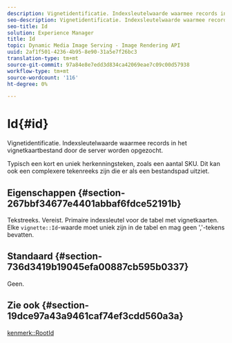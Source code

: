 ```yaml
---
description: Vignetidentificatie. Indexsleutelwaarde waarmee records in het vignetkaartbestand door de server worden opgezocht.
seo-description: Vignetidentificatie. Indexsleutelwaarde waarmee records in het vignetkaartbestand door de server worden opgezocht.
seo-title: Id
solution: Experience Manager
title: Id
topic: Dynamic Media Image Serving - Image Rendering API
uuid: 2af1f501-4236-4b95-8e90-31a5e7f26bc3
translation-type: tm+mt
source-git-commit: 97a84e8e7edd3d834ca42069eae7c09c00d57938
workflow-type: tm+mt
source-wordcount: '116'
ht-degree: 0%

---
```



# Id{#id}

Vignetidentificatie. Indexsleutelwaarde waarmee records in het vignetkaartbestand door de server worden opgezocht.

Typisch een kort en uniek herkenningsteken, zoals een aantal SKU. Dit kan ook een complexere tekenreeks zijn die er als een bestandspad uitziet.

## Eigenschappen {#section-267bbf34677e4401abbaf6fdce52191b}

Tekstreeks. Vereist. Primaire indexsleutel voor de tabel met vignetkaarten. Elke `vignette::Id`-waarde moet uniek zijn in de tabel en mag geen &#39;,&#39;-tekens bevatten.

## Standaard {#section-736d3419b19045efa00887cb595b0337}

Geen.

## Zie ook {#section-19dce97a43a9461caf74ef3cdd560a3a}

[kenmerk::RootId](../../../../../ir-api/material-cat/image-rendering-api-ref/c-ir-material-catalog/c-ir-attributes-reference/r-ir-rootid.md#reference-54b42b7125824be593378c1accb70d5a)
